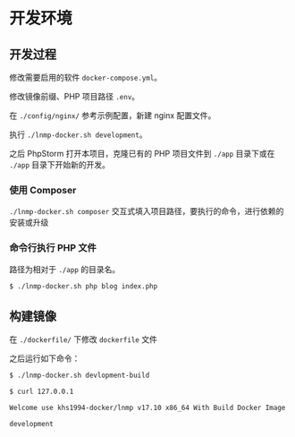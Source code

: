 # 开发环境

## 开发过程

修改需要启用的软件 `docker-compose.yml`。

修改镜像前缀、PHP 项目路径 `.env`。

在 `./config/nginx/` 参考示例配置，新建 nginx 配置文件。

执行 `./lnmp-docker.sh development`。

之后 PhpStorm 打开本项目，克隆已有的 PHP 项目文件到 `./app` 目录下或在 `./app` 目录下开始新的开发。

### 使用 Composer

`./lnmp-docker.sh composer` 交互式填入项目路径，要执行的命令，进行依赖的安装或升级

### 命令行执行 PHP 文件

路径为相对于 `./app` 的目录名。

```bash
$ ./lnmp-docker.sh php blog index.php
```

## 构建镜像

在 `./dockerfile/` 下修改 `dockerfile` 文件

之后运行如下命令：

```bash
$ ./lnmp-docker.sh devlopment-build

$ curl 127.0.0.1

Welcome use khs1994-docker/lnmp v17.10 x86_64 With Build Docker Image

development

```
